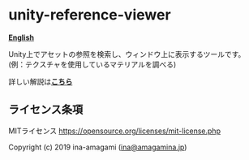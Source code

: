 # unity-reference-viewer

[**English**](README_EN.md)

Unity上でアセットの参照を検索し、ウィンドウ上に表示するツールです。  
(例：テクスチャを使用しているマテリアルを調べる)  
  
詳しい解説は[**こちら**](https://amagamina.jp/reference-viewer/)

## ライセンス条項

MITライセンス
https://opensource.org/licenses/mit-license.php  

Copyright (c) 2019 ina-amagami (ina@amagamina.jp)
